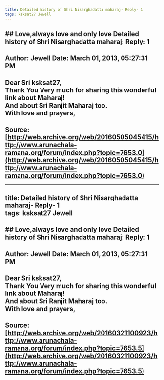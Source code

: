 ```yaml
--- 
title: Detailed history of Shri Nisarghadatta maharaj- Reply- 1   
tags: ksksat27 Jewell  
---  
```

## ## Love,always love and only love Detailed history of Shri Nisarghadatta maharaj: Reply: 1  
Author: Jewell              Date: March 01, 2013, 05:27:31 PM  
---  
Dear Sri ksksat27,   
Thank You Very much for sharing this wonderful link about Maharaj!   
And about Sri Ranjit Maharaj too.   
With love and prayers,
 ---  
Source:[http://web.archive.org/web/20160505045415/http://www.arunachala-ramana.org/forum/index.php?topic=7653.0](http://web.archive.org/web/20160505045415/http://www.arunachala-ramana.org/forum/index.php?topic=7653.0)   
---  

--- 
title: Detailed history of Shri Nisarghadatta maharaj- Reply- 1   
tags: ksksat27 Jewell  
---  
## ## Love,always love and only love Detailed history of Shri Nisarghadatta maharaj: Reply: 1  
Author: Jewell              Date: March 01, 2013, 05:27:31 PM  
---  
Dear Sri ksksat27,   
Thank You Very much for sharing this wonderful link about Maharaj!   
And about Sri Ranjit Maharaj too.   
With love and prayers,
 ---  
Source:[http://web.archive.org/web/20160321100923/http://www.arunachala-ramana.org/forum/index.php?topic=7653.5](http://web.archive.org/web/20160321100923/http://www.arunachala-ramana.org/forum/index.php?topic=7653.5)   
---  


